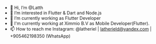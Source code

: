 - 👋 Hi, I’m @Latth
- 👀 I’m interested in Flutter & Dart and Node.js
- 🌱 I’m currently working as Flutter Developer
- 💞️ I'm currently working at Ximmio B.V as Mobile Developer(Flutter).
- 📫 How to reach me Instagram: @latheriel | latherield@yandex.com | +905462198350 (WhatsApp)

<!---
Latth/Latth is a ✨ special ✨ repository because its `README.md` (this file) appears on your GitHub profile.
You can click the Preview link to take a look at your changes.
--->
